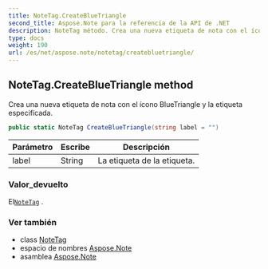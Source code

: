 ```yaml
---
title: NoteTag.CreateBlueTriangle
second_title: Aspose.Note para la referencia de la API de .NET
description: NoteTag método. Crea una nueva etiqueta de nota con el ícono BlueTriangle y la etiqueta especificada.
type: docs
weight: 190
url: /es/net/aspose.note/notetag/createbluetriangle/
---
```

## NoteTag.CreateBlueTriangle method

Crea una nueva etiqueta de nota con el ícono BlueTriangle y la etiqueta especificada.

```csharp
public static NoteTag CreateBlueTriangle(string label = "")
```

| Parámetro | Escribe | Descripción |
| --- | --- | --- |
| label | String | La etiqueta de la etiqueta. |

### Valor_devuelto

El[`NoteTag`](../) .

### Ver también

* class [NoteTag](../)
* espacio de nombres [Aspose.Note](../../notetag/)
* asamblea [Aspose.Note](../../../)


